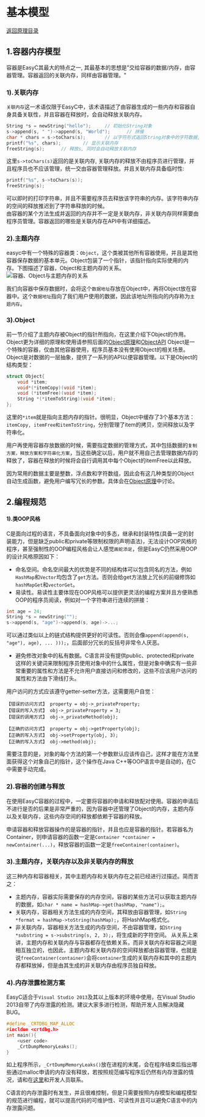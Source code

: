 # 基本模型

[返回原理目录](doc/theory/index.md)

## 1.容器内存模型
容器是EasyC其最大的特点之一, 其最基本的思想是"交给容器的数据/内存，由容器管理。容器返回的关联内存，同样由容器管理。"
### 1).关联内存
`关联内存`这一术语仅限于EasyC中，该术语描述了由容器生成的一些内存和容器自身具备关联性，并且容器在释放时，会自动释放关联内存。
```C
String *s = newString("hello");		// 初始化String对象
s->append(s, " ")->append(s, "World");		// 拼接
char * chars = s->toChars(s);		// 以字符形式返回String对象中的字符数据, chars所指向的内存属于关联内存
printf("%s", chars);		// 显示关联内存
freeString(s);		// 释放s, 同时会自动释放关联内存
```
这里`s->toChars(s)`返回的是关联内存, 关联内存的释放不由程序员进行管理，并且程序员也不应该管理，统一交由容器管理释放。并且关联内存具备临时性:
```C
printf("%s", s->toChars(s));
freeString(s);
```
可以即时的打印字符串，并且不需要程序员去释放该字符串的内存。该字符串内存的空间的释放推迟到了字符串释放的时候。<br>
由容器的某个方法生成并返回的内存并不一定是关联内存，非关联内存同样需要由程序员管理。容器返回的哪些是关联内存在API中有详细描述。
### 2).主题内存
easyc中有一个特殊的容器类：`Object`，这个类被其他所有容器使用，并且是其他容器保存数据的基本单元。Object包装了一个指针，该指针指向实际使用的内存。下图描述了容器，Object和主题内存的关系。
![容器、Object与主题内存的关系](subjectMemory.gif)

我们向容器中保存数据时，会将这个`数据地址`存放在Object中，再将Object放在容器中。这个`数据地址`指向了我们用户使用的数据，因此该地址所指向的内存称为`主题内存`。

### 3).Object
前一节介绍了主题内存被Object的指针所指向，在这里介绍下Object的作用。Object更为详细的原理和使用请参照后面的[Object原理]()和[ObjectAPI]()
Object是一个特殊的容器，仅由其他容器使用，程序员基本没有使用Object的相关场景。Object是对数据的一层抽象，提供了一系列的API以便容器管理。以下是Object的结构类型：
```C
struct Object{
	void *item;
	void*(*itemCopy)(void *item);
	void (*itemFree)(void *item);
	String *(*itemToString)(void *item);
};
```
这里的`*item`就是指向主题内存的指针。很明显，Object中缓存了3个基本方法：`itemCopy, itemFree和itemToString`，分别管理了item的拷贝，空间释放以及字符串化。

用户再使用容器存放数据的时候，需要指定数据的管理方式，其中包括数据的`复制方案，释放方案和字符串化方案`，当这些确定以后，用户就不用自己去管理数据内存的释放了，容器在释放的时候将会自行调用其中每个Object的itemFree以此释放。

因为常用的数据主要是整数，浮点数和字符数组，因此会有这几种类型的Object自动生成函数，避免用户编写冗长的参数。具体会在[Object原理]()中讨论。
## 2.编程规范
#### 1).类OOP风格
C是面向过程的语言，不具备面向对象中的多态，继承和封装特性(具备一定的封装能力，但是缺乏public和private等限制权限的声明语法)，无法设计OOP风格的程序，甚至强制性的OOP编程风格会让人感觉`画蛇添足`，但是EasyC仍然采用OOP的设计风格原因如下：
* 命名空间。命名空间最大的优势是不同的结构体可以包含同名的方法，例如`HashMap`和`Vector`均包含了`get`方法。否则会给get方法放上冗长的前缀修饰如`hashMapGet`和`vectorGet`。
* 易读性。易读性主要体现在OOP风格可以提供更灵活的编程方案并且方便熟悉OOP的程序员阅读，例如对一个字符串进行连续的拼接：
```C
int age = 24;
String *s = newString("");
s->append(s, "age")->append(s, age)->...;
```
可以通过类似以上的链式结构提供更好的可读性。否则会像`append(append(s, "age"), age), ... )));`，后面部分冗长的反括号非常令人厌恶。
* 避免修改对象中的私有数据。C语言并没有提供public、protected和private这样的关键词来限制程序员使用对象中的什么属性，但是对象中确实有一些非常重要的属性和方法是不允许用户直接访问和修改的，这些不应该用户访问的属性和方法由下滑线打头。

用户访问的方式应该遵守getter-setter方法，这需要用户自觉：
```
【错误的访问方式】 property = obj->_privateProperty; 
【错误的写入方式】 obj->_privateProperty = 3; 
【错误的调用方式】 obj->_privateMethod(obj);

【正确的访问方式】 property = obj->getProperty(obj);
【正确的写入方式】 obj->setProperty(obj, 3);
【正确的写入方式】 obj->method(obj);
```
需要注意的是，对象的每个方法的第一个参数默认应该传自己，这样才能在方法里面获得这个对象自己的指针，这个操作在Java C++等OOP语言中是自动的，在C中需要手动完成。

### 2).容器的创建与释放
在使用EasyC容器的过程中，一定要将容器的申请和释放配对使用。容器的申请后不进行是否的后果是非常严重的，因为容器中还管理了Object的内存，主题内存以及关联内存，这些内存空间的释放都依赖于容器的释放。

申请容器和释放容器操作的是容器的指针，并且也应是容器的指针。若容器名为Container，则申请容器的函数一定是`Container *container = newContainer(...)`，释放容器的函数一定是`freeContainer(container)`。

### 3).主题内存，关联内存以及非关联内存的释放
这三种内存和容器相关，其中主题内存和关联内存在之前已经进行过描述。简而言之：
* 主题内存，容器实际需要保存的内存空间，容器的某些方法可以获取主题内存的数据，如`char * name = hashMap->get(hashMap, "name");`。
* 关联内存，容器相关方法生成的内存空间，其释放由容器管理，如`String *format = hashMap->toString(hashMap);`，将HashMap格式化。
* 非关联内存，容器相关方法生成的内存空间，不由容器管理，如`String *substring = s->substring(s, 2, 3);`，将生成新的字符空间。
从关系上来讲，主题内存和关联内存与容器都存在依赖关系，而非关联内存和容器之间是相互独立的，也因此，主题内存和关联内存的空间释放都由容器管理，也就是说`freeContainer(container)`会将`container`生成的关联内存和其中的主题内存都释放掉，但是由其生成的非关联内存由程序员独自释放。

### 4).内存泄露检测方案
EasyC适合于`Visual Studio 2013`及其以上版本的环境中使用，在Visual Studio 2013自带了内存泄露的检测。建议大家多进行检测，帮助开发人员解决隐藏BUG。
```C
#define _CRTDBG_MAP_ALLOC
#incldue <crtdbg.h>
int main(){
	<user code>
	_CrtDumpMemoryLeaks();
}
```
如上程序所示，`_CrtDumpMemoryLeaks()`放在进程的末尾，会在程序结束后指出哪些通过malloc申请的内存没有释放，若按照规范编写程序后仍然有内存泄露的情况，请和在[这里](https://github.com/swjtuISL/EasyC/issues)和开发人员联系。

C语言的内存泄露时有发生，并且很难控制，但是只需要按照内存模型和编程模型的规范进行编程，就可以提高代码的可维护性、可读性并且可以避免C语言中的内存泄露问题。